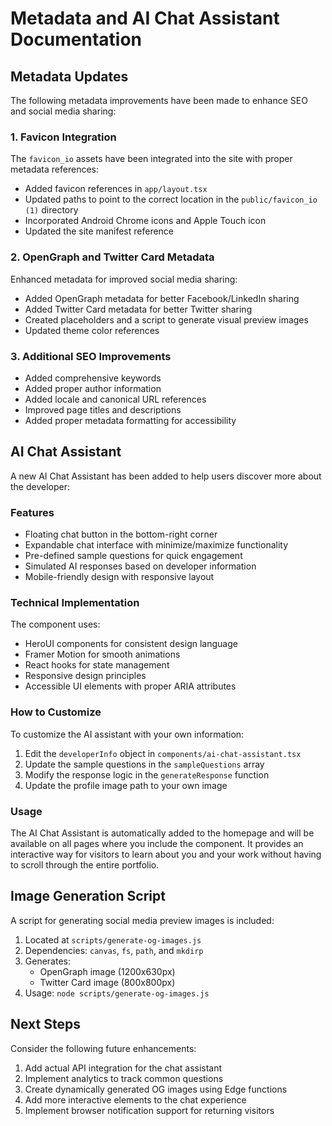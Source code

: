# Metadata and AI Chat Assistant Documentation

## Metadata Updates

The following metadata improvements have been made to enhance SEO and social media sharing:

### 1. Favicon Integration

The `favicon_io` assets have been integrated into the site with proper metadata references:

- Added favicon references in `app/layout.tsx`
- Updated paths to point to the correct location in the `public/favicon_io (1)` directory
- Incorporated Android Chrome icons and Apple Touch icon
- Updated the site manifest reference

### 2. OpenGraph and Twitter Card Metadata

Enhanced metadata for improved social media sharing:

- Added OpenGraph metadata for better Facebook/LinkedIn sharing
- Added Twitter Card metadata for better Twitter sharing
- Created placeholders and a script to generate visual preview images
- Updated theme color references

### 3. Additional SEO Improvements

- Added comprehensive keywords
- Added proper author information
- Added locale and canonical URL references
- Improved page titles and descriptions
- Added proper metadata formatting for accessibility

## AI Chat Assistant

A new AI Chat Assistant has been added to help users discover more about the developer:

### Features

- Floating chat button in the bottom-right corner
- Expandable chat interface with minimize/maximize functionality
- Pre-defined sample questions for quick engagement
- Simulated AI responses based on developer information
- Mobile-friendly design with responsive layout

### Technical Implementation

The component uses:

- HeroUI components for consistent design language
- Framer Motion for smooth animations
- React hooks for state management
- Responsive design principles
- Accessible UI elements with proper ARIA attributes

### How to Customize

To customize the AI assistant with your own information:

1. Edit the `developerInfo` object in `components/ai-chat-assistant.tsx`
2. Update the sample questions in the `sampleQuestions` array
3. Modify the response logic in the `generateResponse` function
4. Update the profile image path to your own image

### Usage

The AI Chat Assistant is automatically added to the homepage and will be available on all pages where you include the component. It provides an interactive way for visitors to learn about you and your work without having to scroll through the entire portfolio.

## Image Generation Script

A script for generating social media preview images is included:

1. Located at `scripts/generate-og-images.js`
2. Dependencies: `canvas`, `fs`, `path`, and `mkdirp`
3. Generates:
   - OpenGraph image (1200x630px)
   - Twitter Card image (800x800px)
4. Usage: `node scripts/generate-og-images.js`

## Next Steps

Consider the following future enhancements:

1. Add actual API integration for the chat assistant
2. Implement analytics to track common questions
3. Create dynamically generated OG images using Edge functions
4. Add more interactive elements to the chat experience
5. Implement browser notification support for returning visitors 